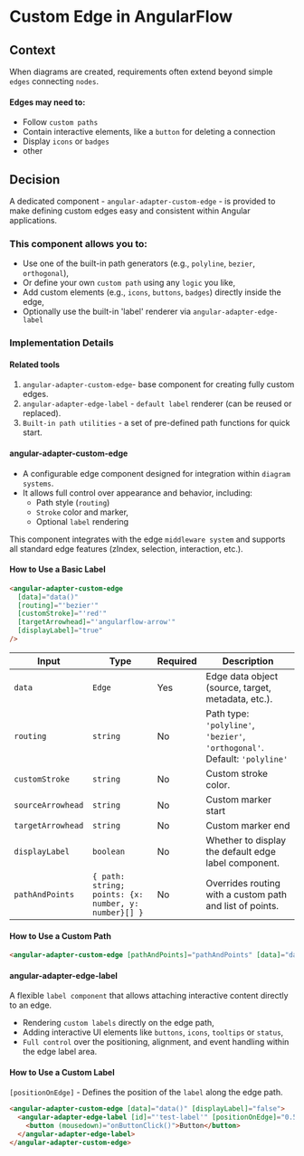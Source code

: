 # Custom Edge in AngularFlow

## Context

When diagrams are created, requirements often extend beyond simple `edges` connecting `nodes`.

#### **Edges may need to:**

- Follow `custom paths`
- Contain interactive elements, like a `button` for deleting a connection
- Display `icons` or `badges`
- other

## Decision

A dedicated component - `angular-adapter-custom-edge` - is provided to make defining custom edges easy and consistent
within Angular applications.

### This component allows you to:

- Use one of the built-in path generators (e.g., `polyline`, `bezier`, `orthogonal`),
- Or define your own `custom path` using any `logic` you like,
- Add custom elements (e.g., `icons`, `buttons`, `badges`) directly inside the edge,
- Optionally use the built-in 'label' renderer via `angular-adapter-edge-label`

### Implementation Details

#### Related tools

1. `angular-adapter-custom-edge`- base component for creating fully custom edges.
2. `angular-adapter-edge-label` - `default label` renderer (can be reused or replaced).
3. `Built-in path utilities` - a set of pre-defined path functions for quick start.

#### angular-adapter-custom-edge

- A configurable edge component designed for integration within `diagram systems`.
- It allows full control over appearance and behavior, including:
  - Path style (`routing`)
  - `Stroke` color and marker,
  - Optional `label` rendering

This component integrates with the edge `middleware system` and supports all standard edge features (zIndex, selection,
interaction, etc.).

#### How to Use a Basic Label

```html
<angular-adapter-custom-edge
  [data]="data()"
  [routing]="'bezier'"
  [customStroke]="'red'"
  [targetArrowhead]="'angularflow-arrow'"
  [displayLabel]="true"
/>
```

| Input             | Type                                                 | Required | Description                                                                |
| ----------------- | ---------------------------------------------------- | -------- | -------------------------------------------------------------------------- |
| `data`            | `Edge`                                               | Yes      | Edge data object (source, target, metadata, etc.).                         |
| `routing`         | `string`                                             | No       | Path type: `'polyline'`, `'bezier'`, `'orthogonal'`. Default: `'polyline'` |
| `customStroke`    | `string`                                             | No       | Custom stroke color.                                                       |
| `sourceArrowhead` | `string`                                             | No       | Custom marker start                                                        |
| `targetArrowhead` | `string`                                             | No       | Custom marker end                                                          |
| `displayLabel`    | `boolean`                                            | No       | Whether to display the default edge label component.                       |
| `pathAndPoints`   | `{ path: string; points: {x: number, y: number}[] }` | No       | Overrides routing with a custom path and list of points.                   |

#### How to Use a Custom Path

```html
<angular-adapter-custom-edge [pathAndPoints]="pathAndPoints" [data]="data()" [targetArrowhead]="'angularflow-arrow'" />
```

#### angular-adapter-edge-label

A flexible `label component` that allows attaching interactive content directly to an edge.

- Rendering `custom labels` directly on the edge path,
- Adding interactive UI elements like `buttons`, `icons`, `tooltips` or `status`,
- `Full control` over the positioning, alignment, and event handling within the edge label area.

#### How to Use a Custom Label

`[positionOnEdge]` - Defines the position of the `label` along the edge path.

```html
<angular-adapter-custom-edge [data]="data()" [displayLabel]="false">
  <angular-adapter-edge-label [id]="'test-label'" [positionOnEdge]="0.5">
    <button (mousedown)="onButtonClick()">Button</button>
  </angular-adapter-edge-label>
</angular-adapter-custom-edge>
```
